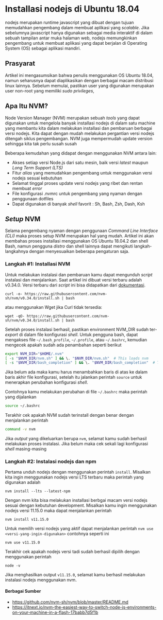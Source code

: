 # Installasi nodejs di Ubuntu 18.04

nodejs merupakan runtime javascript yang dibuat dengan tujuan memudahkan pengembang dalam membuat aplikasi yang *scalable*. Jika sebelumnya javascript hanya digunakan sebagai media interaktif di dalam sebuah tampilan antar muka halaman web, nodejs memungkinkan pengembang untuk membuat aplikasi yang dapat berjalan di Operating System (OS) sebagai aplikasi mandiri.

## Prasyarat

Artikel ini mengasumsikan bahwa penulis menggunakan OS Ubuntu 18.04, namun seharusnya dapat diaplikasikan dengan berbagai macam distribusi linux lainnya. Sebelum memulai, pastikan user yang digunakan merupakan user non-root yang memiliki *sudo privileges*,

## Apa Itu NVM?

Node Version Manager (NVM) merupakan sebuah *tools* yang dapat digunakan untuk mengelola banyak installasi nodejs di dalam satu machine yang membantu kita dalam melakukan installasi dan pembaruan berbagai versi nodejs. Kita dapat dengan mudah melakukan pergantian versi nodejs ditengah siklus pengembangan. NVM juga mempermudah update version sehingga kita tak perlu susah susah 

Beberapa kemudahan yang didapat dengan menggunakan NVM antara lain:
- Akses setiap versi Node.js dari satu mesin, baik versi *latest* maupun *Long Term Support (LTS)*
- Fitur *alias* yang memudahkan pengembang untuk menggunakan versi nodejs sesuai kebutuhan
- Selamat tinggal proses update versi nodejs yang ribet dan rentan membuat *error* 
- File konfigurasi .nvmrc untuk pengembang yang nyaman dengan penggunaan dotfiles
- Dapat digunakan di banyak *shell* favorit : Sh, Bash, Zsh, Dash, Ksh

## *Setup* NVM

Selama pengembang nyaman dengan penggunaan *Command Line Interface (CLI)* maka proses setup NVM merupakan hal yang mudah. Artikel ini akan membahas proses installasi menggunakan OS Ubuntu 18.04.2 dan shell Bash, namun pengguna *distro* dan shell lainnya dapat mengikuti langkah-langkahnya dengan menyesuaikan beberapa pengaturan saja.

### Langkah #1: Installasi NVM

Untuk melakukan instalasi dan pembaruan kamu dapat mengunduh *script* instalasi dan menjalankan. Saat artikel ini dibuat versi terbaru adalah v0.34.0. Versi terbaru dari *script* ini bisa didapatkan dari [dokumentasi](https://github.com/nvm-sh/nvm#install--update-script).

```
curl -o- https://raw.githubusercontent.com/nvm-sh/nvm/v0.34.0/install.sh | bash
```

atau menggunakan Wget jika Curl tidak tersedia:

```
wget -qO- https://raw.githubusercontent.com/nvm-sh/nvm/v0.34.0/install.sh | bash
```

Setelah proses instalasi berhasil, pastikan environment NVM_DIR sudah ter-*export* di dalam file konfigurasi *shell*. Untuk pengguna bash, dapat mengakses file `~/.bash_profile`, `~/.profile`, atau `~/.bashrc`, kemudian mengecek apakah sudah ada penambahan seperti berikut

```sh
export NVM_DIR="$HOME/.nvm"
[ -s "$NVM_DIR/nvm.sh" ] && \. "$NVM_DIR/nvm.sh"  # This loads nvm
[ -s "$NVM_DIR/bash_completion" ] && \. "$NVM_DIR/bash_completion"  # This loads nvm bash_completion
```

Jika belum ada maka kamu harus menambahkan baris di atas ke dalam baris akhir file konfigurasi, setelah itu jalankan perintah `source` untuk menerapkan perubahan konfigurasi *shell*.

Contohnya kamu melakukan perubahan di file `~/.bashrc` maka perintah yang dijalankan

```sh
source ~/.bashrc
```

Terakhir cek apakah NVM sudah terinstall dengan benar dengan menjalankan perintah

```sh
command -v nvm
```

Jika *output* yang dikeluarkan berupa `nvm`, selamat kamu sudah berhasil melakukan proses instalasi. Jika belum maka cek sekali lagi konfigurasi *shell* masing-masing


### Langkah #2: Instalasi nodejs dan npm

Pertama unduh nodejs dengan menggunakan perintah `install`. Misalkan kita ingin menggunakan nodejs versi LTS terbaru maka perintah yang digunakan adalah

```
nvm install --lts --latest-npm
```

Dengan nvm kita bisa melakukan installasi berbgai macam versi nodejs sesuai dengan kebutuhan development. Misalkan kamu ingin menggunakan nodejs versi 11.15.0 maka dapat menjalankan perintah

```
nvm install v11.15.0
```

Untuk memilih versi nodejs yang aktif dapat menjalankan perintah `nvm use <versi-yang-ingin-digunakan>` contohnya seperti ini

```
nvm use v11.15.0
```

Terakhir cek apakah nodejs versi tadi sudah berhasil dipilih dengan menggunakan perintah

```
node -v
```

Jika menghasilkan output `v11.15.0`, selamat kamu berhasil melakukan instalasi nodejs menggunakan nvm.

#### Berbagai Sumber

- https://github.com/nvm-sh/nvm/blob/master/README.md
- https://itnext.io/nvm-the-easiest-way-to-switch-node-js-environments-on-your-machine-in-a-flash-17babb7d5f1b

